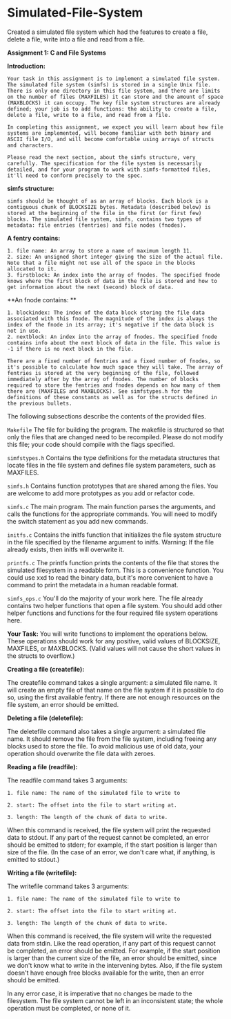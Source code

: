 # Simulated-File-System
Created a simulated file system which had the features to create a file, delete a file, write into a file and read from a file.

**Assignment 1: C and File Systems**

**Introduction:**
    
    Your task in this assignment is to implement a simulated file system. The simulated file system (simfs) is stored in a single Unix file. There is only one directory in this file system, and there are limits on the number of files (MAXFILES) it can store and the amount of space (MAXBLOCKS) it can occupy. The key file system structures are already defined; your job is to add functions: the ability to create a file, delete a file, write to a file, and read from a file.

    In completing this assignment, we expect you will learn about how file systems are implemented, will become familiar with both binary and ASCII file I/O, and will become comfortable using arrays of structs and characters.

    Please read the next section, about the simfs structure, very carefully. The specification for the file system is necessarily detailed, and for your program to work with simfs-formatted files, it'll need to conform precisely to the spec.

**simfs structure:**

    simfs should be thought of as an array of blocks. Each block is a contiguous chunk of BLOCKSIZE bytes. Metadata (described below) is stored at the beginning of the file in the first (or first few) blocks. The simulated file system, simfs, contains two types of metadata: file entries (fentries) and file nodes (fnodes).

**A fentry contains:**

    1. file name: An array to store a name of maximum length 11.
    2. size: An unsigned short integer giving the size of the actual file. Note that a file might not use all of the space in the blocks allocated to it.
    3. firstblock: An index into the array of fnodes. The specified fnode knows where the first block of data in the file is stored and how to get information about the next (second) block of data.
   
**An fnode contains: **

    1. blockindex: The index of the data block storing the file data associated with this fnode. The magnitude of the index is always the index of the fnode in its array; it's negative if the data block is not in use.
    2. nextblock: An index into the array of fnodes. The specified fnode contains info about the next block of data in the file. This value is -1 if there is no next block in the file.
    
    There are a fixed number of fentries and a fixed number of fnodes, so it's possible to calculate how much space they will take. The array of fentries is stored at the very beginning of the file, followed immediately after by the array of fnodes. The number of blocks required to store the fentries and fnodes depends on how many of them there are (MAXFILES and MAXBLOCKS). See simfstypes.h for the definitions of these constants as well as for the structs defined in the previous bullets.

The following subsections describe the contents of the provided files.

```Makefile```
The file for building the program. The makefile is structured so that only the files that are changed need to be recompiled. Please do not modify this file; your code should compile with the flags specified.

```simfstypes.h```
Contains the type definitions for the metadata structures that locate files in the file system and defines file system parameters, such as MAXFILES.

```simfs.h```
Contains function prototypes that are shared among the files. You are welcome to add more prototypes as you add or refactor code.

```simfs.c```
The main program. The main function parses the arguments, and calls the functions for the appropriate commands. You will need to modify the switch statement as you add new commands.

```initfs.c```
Contains the initfs function that initializes the file system structure in the file specified by the filename argument to initfs. Warning: If the file already exists, then initfs will overwrite it.

```printfs.c```
The printfs function prints the contents of the file that stores the simulated filesystem in a readable form. This is a convenience function. You could use xxd to read the binary data, but it's more convenient to have a command to print the metadata in a human readable format.

```simfs_ops.c```
You'll do the majority of your work here. The file already contains two helper functions that open a file system. You should add other helper functions and functions for the four required file system operations here.

**Your Task:**
You will write functions to implement the operations below. These operations should work for any positive, valid values of BLOCKSIZE, MAXFILES, or MAXBLOCKS. (Valid values will not cause the short values in the structs to overflow.)

**Creating a file (createfile):**

The createfile command takes a single argument: a simulated file name. It will create an empty file of that name on the file system if it is possible to do so, using the first available fentry. If there are not enough resources on the file system, an error should be emitted.

**Deleting a file (deletefile):**

The deletefile command also takes a single argument: a simulated file name. It should remove the file from the file system, including freeing any blocks used to store the file. To avoid malicious use of old data, your operation should overwrite the file data with zeroes.

**Reading a file (readfile):**

The readfile command takes 3 arguments:

    1. file name: The name of the simulated file to write to

    2. start: The offset into the file to start writing at.

    3. length: The length of the chunk of data to write.

When this command is received, the file system will print the requested data to stdout. If any part of the request cannot be completed, an error should be emitted to stderr; for example, if the start position is larger than size of the file. (In the case of an error, we don't care what, if anything, is emitted to stdout.)

**Writing a file (writefile):**

The writefile command takes 3 arguments:

    1. file name: The name of the simulated file to write to

    2. start: The offset into the file to start writing at.

    3. length: The length of the chunk of data to write.

When this command is received, the file system will write the requested data from stdin. Like the read operation, if any part of this request cannot be completed, an error should be emitted. For example, if the start position is larger than the current size of the file, an error should be emitted, since we don't know what to write in the intervening bytes. Also, if the file system doesn't have enough free blocks available for the write, then an error should be emitted.

In any error case, it is imperative that no changes be made to the filesystem. The file system cannot be left in an inconsistent state; the whole operation must be completed, or none of it.
